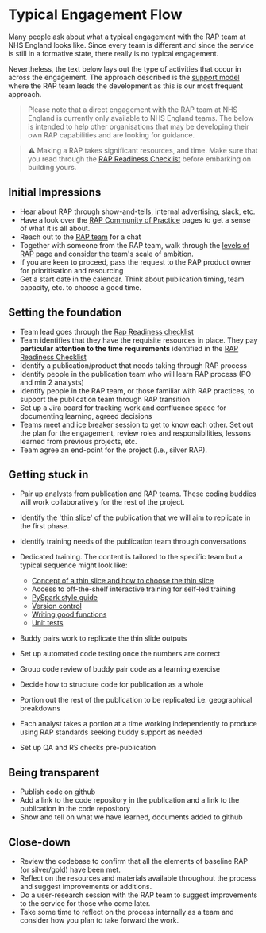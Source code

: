 # Typical Engagement Flow

Many people ask about what a typical engagement with the RAP team at NHS England looks like. Since every team is different and since the service is still in a formative state, there really is no typical engagement.

Nevertheless, the text below lays out the type of activities that occur in across the engagement. The approach described is the [support model][1] where the RAP team leads the development as this is our most frequent approach.

> Please note that a direct engagement with the RAP team at NHS England is currently only available to NHS England teams. The below is intended to help other organisations that may be developing their own RAP capabilities and are looking for guidance.

> :warning:
> Making a RAP takes significant resources, and time. Make sure that you read through the [RAP Readiness Checklist][2] before embarking on building yours.

## Initial Impressions

- Hear about RAP through show-and-tells, internal advertising, slack, etc.
- Have a look over the [RAP Community of Practice][3] pages to get a sense of what it is all about.
- Reach out to the [RAP team](mailto:datascience@nhs.net) for a chat
- Together with someone from the RAP team, walk through the [levels of RAP][4] page and consider the team's scale of ambition.
- If you are keen to proceed, pass the request to the RAP product owner for prioritisation and resourcing
- Get a start date in the calendar. Think about publication timing, team capacity, etc. to choose a good time.

## Setting the foundation

- Team lead goes through the [Rap Readiness checklist][2]
- Team identifies that they have the requisite resources in place. They pay **particular attention to the time requirements** identified in the [RAP Readiness Checklist][2]
- Identify a publication/product that needs taking through RAP process
- Identify people in the publication team who will learn RAP process (PO and min 2 analysts)
- Identify people in the RAP team, or those familiar with RAP practices, to support the publication team through RAP transition
- Set up a Jira board for tracking work and confluence space for documenting learning, agreed decisions
- Teams meet and ice breaker session to get to know each other. Set out the plan for the engagement, review roles and responsibilities, lessons learned from previous projects, etc.
- Team agree an end-point for the project (i.e., silver RAP).

## Getting stuck in

- Pair up analysts from publication and RAP teams. These coding buddies will work collaboratively for the rest of the project.
- Identify the ['thin slice'][5] of the publication that we will aim to replicate in the first phase.
- Identify training needs of the publication team through conversations
- Dedicated training. The content is tailored to the specific team but a typical sequence might look like:

  - [Concept of a thin slice and how to choose the thin slice][5]
  - Access to off-the-shelf interactive training for self-led training
  - [PySpark style guide][6]
  - [Version control][7]
  - [Writing good functions][8]
  - [Unit tests][9]

- Buddy pairs work to replicate the thin slide outputs
- Set up automated code testing once the numbers are correct
- Group code review of buddy pair code as a learning exercise
- Decide how to structure code for publication as a whole
- Portion out the rest of the publication to be replicated i.e. geographical breakdowns
- Each analyst takes a portion at a time working independently to produce using RAP standards seeking buddy support as needed
- Set up QA and RS checks pre-publication

## Being transparent

- Publish code on github
- Add a link to the code repository in the publication and a link to the publication in the code repository
- Show and tell on what we have learned, documents added to github

## Close-down

- Review the codebase to confirm that all the elements of baseline RAP (or silver/gold) have been met.
- Reflect on the resources and materials available throughout the process and suggest improvements or additions.
- Do a user-research session with the RAP team to suggest improvements to the service for those who come later.
- Take some time to reflect on the process internally as a team and consider how you plan to take forward the work.

[1]: ./support-models.md
[2]: ../implementing_RAP/rap-readiness.md
[3]: ../index.md
[4]: ../introduction_to_RAP/levels_of_RAP.md
[5]: ./thin-slice-strategy.md
[6]: ../training_resources/pyspark/pyspark-style-guide.md
[7]: ../training_resources/git/using-git-collaboratively.md
[8]: ../training_resources/python/python-functions.md
[9]: ../training_resources/python/unit-testing.md
